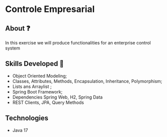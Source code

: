 
# Controle Empresarial

## About ❓

In this exercise we will produce functionalities for an enterprise control system

## Skills Developed 🧠

<ul>

<li>Object Oriented Modeling;</li>

<li>Classes, Attributes, Methods, Encapsulation, Inheritance, Polymorphism;</li>

<li>Lists ans Arraylist ;</li>

<li> Spring Boot Framework; </li>

<li> Dependencies Spring Web, H2, Spring Data </li>
<li> REST Clients, JPA, Query Methods </li>

</ul>

## Technologies 

<ul>

<li> Java 17 </li>

</ul>

